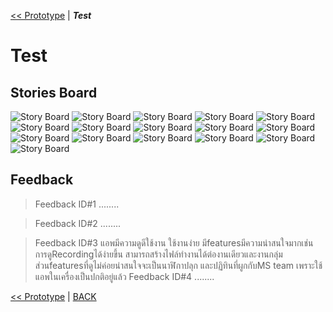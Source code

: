 [<< Prototype](Prototype.md) | ***Test*** 
#  Test 
## Stories Board

![Story Board](assets/test/1.gif) 
![Story Board](assets/test/2.gif) 
![Story Board](assets/test/3.gif) 
![Story Board](assets/test/4.gif) 
![Story Board](assets/test/5.gif) 
![Story Board](assets/test/6.gif) 
![Story Board](assets/test/7.gif) 
![Story Board](assets/test/8.gif) 
![Story Board](assets/test/9.gif) 
![Story Board](assets/test/10.gif)
![Story Board](assets/test/11.gif) 
![Story Board](assets/test/12.gif) 
![Story Board](assets/test/13.gif) 
![Story Board](assets/test/14.gif) 
![Story Board](assets/test/15.gif)
![Story Board](assets/test/16.gif)

## Feedback

> Feedback ID#1 ........

> Feedback ID#2 ........

> Feedback ID#3 แอพมีความดูดีใช้งาน ใช้งานง่าย มีfeaturesมีความน่าสนใจมากเช่น การดูRecordingได้ง่ายขึ้น สามารถสร้างไฟล์ทำงานได้ต่องานเดียวและงานกลุ่ม
                ส่วนfeaturesที่ดูไม่ค่อยน่าสนใจจะเป็นนาฬิกาปลุก และปฏิทินที่ผูกกับMS team เพราะใช้แอพในเครื่องเป็นปกติอยู่แล้ว
> Feedback ID#4 ........



[<< Prototype](Prototype.md) | [BACK](README.md)
